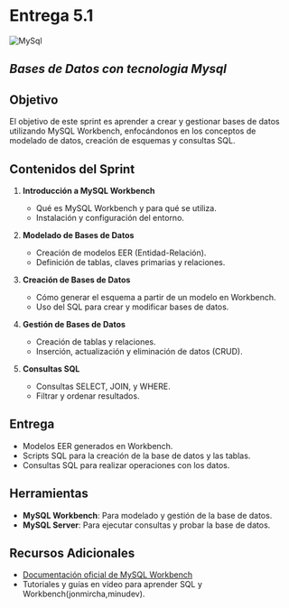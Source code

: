 # **Entrega 5.1**
![MySql](https://www.mysql.com/common/logos/includes-mysql-167x86.png)
## _Bases de Datos con tecnologia Mysql_
## Objetivo
El objetivo de este sprint es aprender a crear y gestionar bases de datos utilizando MySQL Workbench, enfocándonos en los conceptos de modelado de datos, creación de esquemas y consultas SQL.

## Contenidos del Sprint

1. **Introducción a MySQL Workbench**
   - Qué es MySQL Workbench y para qué se utiliza.
   - Instalación y configuración del entorno.

2. **Modelado de Bases de Datos**
   - Creación de modelos EER (Entidad-Relación).
   - Definición de tablas, claves primarias y relaciones.

3. **Creación de Bases de Datos**
   - Cómo generar el esquema a partir de un modelo en Workbench.
   - Uso del SQL para crear y modificar bases de datos.

4. **Gestión de Bases de Datos**
   - Creación de tablas y relaciones.
   - Inserción, actualización y eliminación de datos (CRUD).

5. **Consultas SQL**
   - Consultas SELECT, JOIN, y WHERE.
   - Filtrar y ordenar resultados.

## Entrega
- Modelos EER generados en Workbench.
- Scripts SQL para la creación de la base de datos y las tablas.
- Consultas SQL para realizar operaciones con los datos.

## Herramientas
- **MySQL Workbench**: Para modelado y gestión de la base de datos.
- **MySQL Server**: Para ejecutar consultas y probar la base de datos.

## Recursos Adicionales
- [Documentación oficial de MySQL Workbench](https://dev.mysql.com/doc/workbench/en/)
- Tutoriales y guías en vídeo para aprender SQL y Workbench(jonmircha,minudev).